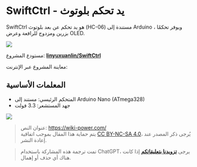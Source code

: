 # SwiftCtrl - يد تحكم بلوتوث

SwiftCtrl هو يد تحكم عن بعد بلوتوث (HC-06) مستندة إلى Arduino ، ويوفر تحكمًا بزرين ومزدوج للرافعة وعرض OLED.

![](https://wiki-media-1253965369.cos.ap-guangzhou.myqcloud.com/img/20200221145040.png)

مستودع المشروع: [**linyuxuanlin/SwiftCtrl**](https://github.com/linyuxuanlin/SwiftCtrl)

معاينة المشروع عبر الإنترنت:

<div class="altium-iframe-viewer">
  <div
    class="altium-ecad-viewer"
    data-project-src="https://github.com/linyuxuanlin/SwiftCtrl/raw/master/Hardware/SwiftCtrl.zip"
  ></div>
</div>

## المعلمات الأساسية

- المتحكم الرئيسي: مستند إلى Arduino Nano (ATmega328)
- جهد المستشعر: 3.3 فولت

![](https://wiki-media-1253965369.cos.ap-guangzhou.myqcloud.com/img/20200311182440.png)

> عنوان النص: <https://wiki-power.com/>  
> يتم حماية هذا المقال بموجب اتفاقية [CC BY-NC-SA 4.0](https://creativecommons.org/licenses/by/4.0/deed.zh)، يُرجى ذكر المصدر عند إعادة النشر.

> تمت ترجمة هذه المشاركة باستخدام ChatGPT، يرجى [**تزويدنا بتعليقاتكم**](https://github.com/linyuxuanlin/Wiki_MkDocs/issues/new) إذا كانت هناك أي حذف أو إهمال.